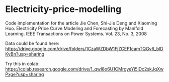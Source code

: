 # Electricity-price-modelling

Code implementation for the article Jie Chen, Shi-Jie Deng and Xiaoming Huo. Electricity Price Curve Modeling and Forecasting by Manifold Learning. IEEE Transactions on Power Systems. Vol. 23, No. 3, 2008

Data could be found here: https://drive.google.com/drive/folders/1CzaWZDbW1FjZCEF1camTQGv6_blDKyBn?usp=sharing 

Try this in colab: https://colab.research.google.com/drive/1_qwI8o6U1CMrgyeYi5iDc2skJqXwPxge?usp=sharing
